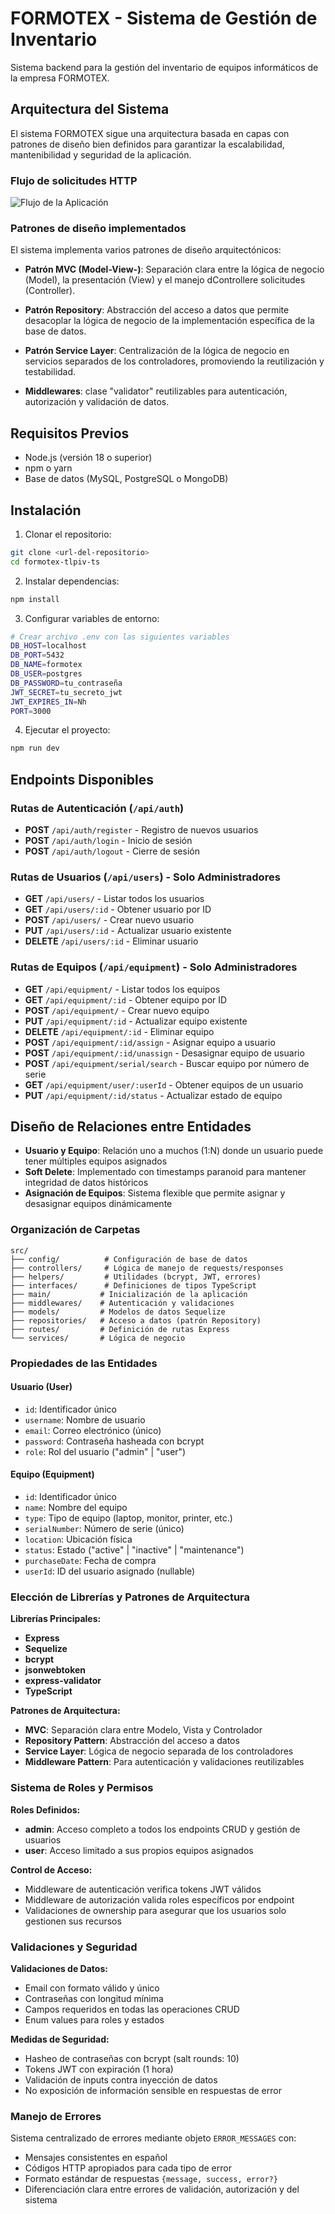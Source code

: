 # FORMOTEX - Sistema de Gestión de Inventario

Sistema backend para la gestión del inventario de equipos informáticos de la empresa FORMOTEX.

## Arquitectura del Sistema

El sistema FORMOTEX sigue una arquitectura basada en capas con patrones de diseño bien definidos para garantizar la escalabilidad, mantenibilidad y seguridad de la aplicación.

### Flujo de solicitudes HTTP

![Flujo de la Aplicación](./flujo-app.png)

### Patrones de diseño implementados

El sistema implementa varios patrones de diseño arquitectónicos:

- **Patrón MVC (Model-View-)**: Separación clara entre la lógica de negocio (Model), la presentación (View) y el manejo dControllere solicitudes (Controller).

- **Patrón Repository**: Abstracción del acceso a datos que permite desacoplar la lógica de negocio de la implementación específica de la base de datos.

- **Patrón Service Layer**: Centralización de la lógica de negocio en servicios separados de los controladores, promoviendo la reutilización y testabilidad.

- **Middlewares**: clase "validator" reutilizables para autenticación, autorización y validación de datos.

## Requisitos Previos

- Node.js (versión 18 o superior)
- npm o yarn
- Base de datos (MySQL, PostgreSQL o MongoDB)

## Instalación

1. Clonar el repositorio:

```bash
git clone <url-del-repositorio>
cd formotex-tlpiv-ts
```

2. Instalar dependencias:

```bash
npm install
```

3. Configurar variables de entorno:

```bash
# Crear archivo .env con las siguientes variables
DB_HOST=localhost
DB_PORT=5432
DB_NAME=formotex
DB_USER=postgres
DB_PASSWORD=tu_contraseña
JWT_SECRET=tu_secreto_jwt
JWT_EXPIRES_IN=Nh
PORT=3000
```

4. Ejecutar el proyecto:

```bash
npm run dev
```

## Endpoints Disponibles

### Rutas de Autenticación (`/api/auth`)

- **POST** `/api/auth/register` - Registro de nuevos usuarios
- **POST** `/api/auth/login` - Inicio de sesión
- **POST** `/api/auth/logout` - Cierre de sesión

### Rutas de Usuarios (`/api/users`) - Solo Administradores

- **GET** `/api/users/` - Listar todos los usuarios
- **GET** `/api/users/:id` - Obtener usuario por ID
- **POST** `/api/users/` - Crear nuevo usuario
- **PUT** `/api/users/:id` - Actualizar usuario existente
- **DELETE** `/api/users/:id` - Eliminar usuario

### Rutas de Equipos (`/api/equipment`) - Solo Administradores

- **GET** `/api/equipment/` - Listar todos los equipos
- **GET** `/api/equipment/:id` - Obtener equipo por ID
- **POST** `/api/equipment/` - Crear nuevo equipo
- **PUT** `/api/equipment/:id` - Actualizar equipo existente
- **DELETE** `/api/equipment/:id` - Eliminar equipo
- **POST** `/api/equipment/:id/assign` - Asignar equipo a usuario
- **POST** `/api/equipment/:id/unassign` - Desasignar equipo de usuario
- **POST** `/api/equipment/serial/search` - Buscar equipo por número de serie
- **GET** `/api/equipment/user/:userId` - Obtener equipos de un usuario
- **PUT** `/api/equipment/:id/status` - Actualizar estado de equipo

## Diseño de Relaciones entre Entidades

- **Usuario y Equipo**: Relación uno a muchos (1:N) donde un usuario puede tener múltiples equipos asignados
- **Soft Delete**: Implementado con timestamps paranoid para mantener integridad de datos históricos
- **Asignación de Equipos**: Sistema flexible que permite asignar y desasignar equipos dinámicamente

### Organización de Carpetas

```
src/
├── config/          # Configuración de base de datos
├── controllers/     # Lógica de manejo de requests/responses
├── helpers/         # Utilidades (bcrypt, JWT, errores)
├── interfaces/      # Definiciones de tipos TypeScript
├── main/           # Inicialización de la aplicación
├── middlewares/    # Autenticación y validaciones
├── models/         # Modelos de datos Sequelize
├── repositories/   # Acceso a datos (patrón Repository)
├── routes/         # Definición de rutas Express
└── services/       # Lógica de negocio
```

### Propiedades de las Entidades

#### Usuario (User)

- `id`: Identificador único
- `username`: Nombre de usuario
- `email`: Correo electrónico (único)
- `password`: Contraseña hasheada con bcrypt
- `role`: Rol del usuario ("admin" | "user")

#### Equipo (Equipment)

- `id`: Identificador único
- `name`: Nombre del equipo
- `type`: Tipo de equipo (laptop, monitor, printer, etc.)
- `serialNumber`: Número de serie (único)
- `location`: Ubicación física
- `status`: Estado ("active" | "inactive" | "maintenance")
- `purchaseDate`: Fecha de compra
- `userId`: ID del usuario asignado (nullable)

### Elección de Librerías y Patrones de Arquitectura

**Librerías Principales:**

- **Express**
- **Sequelize**
- **bcrypt**
- **jsonwebtoken**
- **express-validator**
- **TypeScript**

**Patrones de Arquitectura:**

- **MVC**: Separación clara entre Modelo, Vista y Controlador
- **Repository Pattern**: Abstracción del acceso a datos
- **Service Layer**: Lógica de negocio separada de los controladores
- **Middleware Pattern**: Para autenticación y validaciones reutilizables

### Sistema de Roles y Permisos

**Roles Definidos:**

- **admin**: Acceso completo a todos los endpoints CRUD y gestión de usuarios
- **user**: Acceso limitado a sus propios equipos asignados

**Control de Acceso:**

- Middleware de autenticación verifica tokens JWT válidos
- Middleware de autorización valida roles específicos por endpoint
- Validaciones de ownership para asegurar que los usuarios solo gestionen sus recursos

### Validaciones y Seguridad

**Validaciones de Datos:**

- Email con formato válido y único
- Contraseñas con longitud mínima
- Campos requeridos en todas las operaciones CRUD
- Enum values para roles y estados

**Medidas de Seguridad:**

- Hasheo de contraseñas con bcrypt (salt rounds: 10)
- Tokens JWT con expiración (1 hora)
- Validación de inputs contra inyección de datos
- No exposición de información sensible en respuestas de error

### Manejo de Errores

Sistema centralizado de errores mediante objeto `ERROR_MESSAGES` con:

- Mensajes consistentes en español
- Códigos HTTP apropiados para cada tipo de error
- Formato estándar de respuestas `{message, success, error?}`
- Diferenciación clara entre errores de validación, autorización y del sistema
